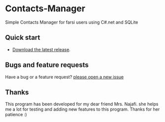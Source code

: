# Contacts-Manager
Simple Contacts Manager for farsi users using C#.net and SQLite
## Quick start
* [Download the latest release](https://github.com/ali-kamali/Contacts-Manager/releases/download/v1.1/ContactsManager.rar).


## Bugs and feature requests
Have a bug or a feature request? 
[please open a new issue](https://github.com/ali-kamali/Contacts-Manager/issues/new)

## Thanks
This program has been developed for my dear friend Mrs. Najafi.
she helps me a lot for testing and adding new features to this program.
Thanks for her patience :)

